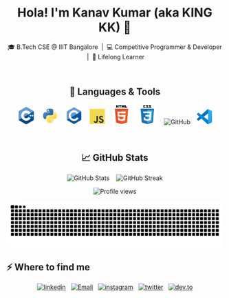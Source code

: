 <h1 align="center">Hola! I'm <strong>Kanav Kumar</strong> (aka <strong>KING KK</strong>) 👋</h1>

<p align="center">
  🎓 B.Tech CSE @ IIIT Bangalore &nbsp;|&nbsp; 💻 Competitive Programmer & Developer &nbsp;|&nbsp; 🚀 Lifelong Learner
</p>

<br/>

<h2 align="center">🚀 Languages & Tools</h2>

<p align="center">
  <img src="https://raw.githubusercontent.com/devicons/devicon/master/icons/cplusplus/cplusplus-original.svg" alt="C++" width="40" height="40" />
  &nbsp;&nbsp;
  <img src="https://raw.githubusercontent.com/devicons/devicon/master/icons/python/python-original.svg" alt="Python" width="40" height="40" />
  &nbsp;&nbsp;
  <img src="https://raw.githubusercontent.com/devicons/devicon/master/icons/c/c-original.svg" alt="C" width="40" height="40" />
  &nbsp;&nbsp;
  <img src="https://raw.githubusercontent.com/devicons/devicon/master/icons/javascript/javascript-original.svg" alt="JavaScript" width="36" height="36" />
  &nbsp;&nbsp;
  <img src="https://raw.githubusercontent.com/devicons/devicon/master/icons/html5/html5-original-wordmark.svg" alt="HTML" width="45" height="45" />
  &nbsp;&nbsp;
  <img src="https://raw.githubusercontent.com/devicons/devicon/master/icons/css3/css3-original-wordmark.svg" alt="CSS" width="45" height="45" />
  &nbsp;&nbsp;
  <img src="https://imgs.search.brave.com/_yUlZxgAUmMqjX7QKh1ZaP7h4s8ue7zUdSet2RB59ec/rs:fit:860:0:0:0/g:ce/aHR0cHM6Ly9pbWdz/LnNlYXJjaC5icmF2/ZS5jb20vZ3NVVXBS/UjYtNmpUbmxBanVm/MlNMMWljOG4tME53/aWROa0ZKQWVBaWRF/VS9yczpmaXQ6NTAw/OjA6MDowL2c6Y2Uv/YUhSMGNITTZMeTlq/Wkc0dS9jR2w0WVdK/aGVTNWpiMjB2L2NH/aHZkRzh2TWpBeU1p/OHcvTVM4ek1DOHhN/eTh6TXk5bi9hWFJv/ZFdJdE5qazRNRGc1/L05GODJOREF1Y0c1/bg" alt="GitHub" width="38" height="38" />
  &nbsp;&nbsp;
  <img src="https://raw.githubusercontent.com/devicons/devicon/master/icons/vscode/vscode-original.svg" alt="VS Code" width="35" height="35" />
</p>

<br/>

<h2 align="center">📈 GitHub Stats</h2>

<p align="center">
  <img src="https://github-readme-stats.vercel.app/api?username=Ayush-patel9&show_icons=true&theme=radical" height="200" alt="GitHub Stats" />
  &nbsp;&nbsp;
  <img src="https://github-readme-streak-stats.herokuapp.com?user=KINGKK-007&theme=radical" height="200" alt="GitHub Streak" />
</p>


</p>
</div>

<p align="center">
  <img src="https://komarev.com/ghpvc/?username=KINGKK-007&color=000000&style=flat-square" alt="Profile views">
</p>

<div align="center" style="gap: 12px; display: flex; justify-content: center; flex-wrap: wrap;">
  <img src="https://raw.githubusercontent.com/KINGKK-007/KINGKK-007/output/snake.svg" alt="Snake animation" />
</div>
 
<h2>⚡️ Where to find me</h2>

<div align="center" style="gap: 12px; display: flex; justify-content: center; flex-wrap: wrap;">
  <a target="_blank" href="https://www.linkedin.com/in/kanav-kumar-b655962b5" style="display: inline-block;">
    <img src="https://img.shields.io/badge/linkedin-logo?style=for-the-badge&logo=linkedin&logoColor=white&color=%230a77b6" alt="linkedin" />
  </a>
  <a href="mailto:kumarkanav1510@gmail.com" style="display: inline-block;">
    <img alt="Email" src="https://img.shields.io/badge/Email-00CED1?style=for-the-badge&logo=gmail&logoColor=white" />
  </a>
  <a target="_blank" href="https://www.instagram.com/kanavvkumarr" style="display: inline-block;">
    <img src="https://img.shields.io/badge/instagram-logo?style=for-the-badge&logo=instagram&logoColor=white&color=%23F35369" alt="instagram" />
  </a>
  <a target="_blank" href="https://twitter.com/KanavKumar007" style="display: inline-block;">
    <img src="https://img.shields.io/badge/twitter-x?style=for-the-badge&logo=x&logoColor=white&color=%230f1419" alt="twitter" />
  </a>
  <a target="_blank" href="https://dev.to/kingkk007" style="display: inline-block;">
    <img src="https://img.shields.io/badge/dev.to-007ACC?style=for-the-badge&logo=dev.to&logoColor=white" alt="dev.to" />
  </a>
</div>


